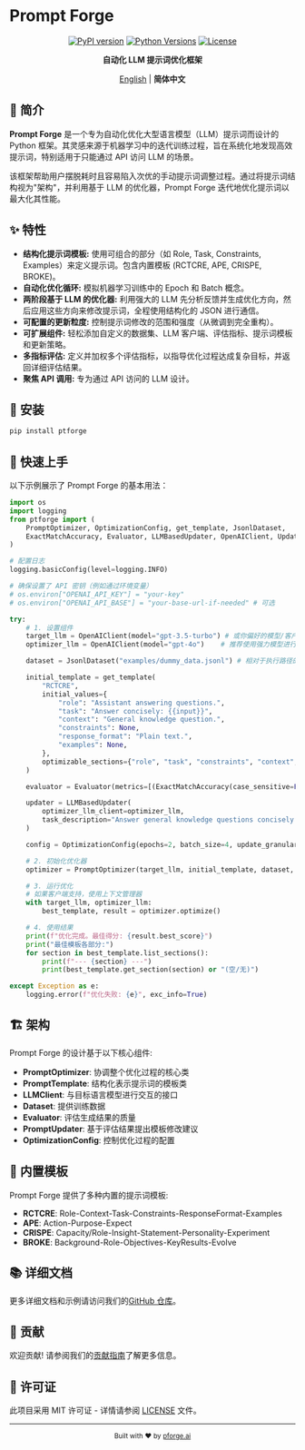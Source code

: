 # Prompt Forge

<div align="center">

[![PyPI version](https://img.shields.io/pypi/v/ptforge.svg)](https://pypi.org/project/ptforge/)
[![Python Versions](https://img.shields.io/pypi/pyversions/ptforge.svg)](https://pypi.org/project/ptforge/)
[![License](https://img.shields.io/github/license/pforge-ai/prompt-forge)](https://github.com/pforge-ai/prompt-forge/blob/main/LICENSE)

**自动化 LLM 提示词优化框架**

[English](README.md) | **简体中文**

</div>

## 📖 简介

**Prompt Forge** 是一个专为自动化优化大型语言模型（LLM）提示词而设计的 Python 框架。其灵感来源于机器学习中的迭代训练过程，旨在系统化地发现高效提示词，特别适用于只能通过 API 访问 LLM 的场景。

该框架帮助用户摆脱耗时且容易陷入次优的手动提示词调整过程。通过将提示词结构视为"架构"，并利用基于 LLM 的优化器，Prompt Forge 迭代地优化提示词以最大化其性能。

## ✨ 特性

* **结构化提示词模板:** 使用可组合的部分（如 Role, Task, Constraints, Examples）来定义提示词。包含内置模板 (RCTCRE, APE, CRISPE, BROKE)。
* **自动化优化循环:** 模拟机器学习训练中的 Epoch 和 Batch 概念。
* **两阶段基于 LLM 的优化器:** 利用强大的 LLM 先分析反馈并生成优化方向，然后应用这些方向来修改提示词，全程使用结构化的 JSON 进行通信。
* **可配置的更新粒度:** 控制提示词修改的范围和强度（从微调到完全重构）。
* **可扩展组件:** 轻松添加自定义的数据集、LLM 客户端、评估指标、提示词模板和更新策略。
* **多指标评估:** 定义并加权多个评估指标，以指导优化过程达成复杂目标，并返回详细评估结果。
* **聚焦 API 调用:** 专为通过 API 访问的 LLM 设计。

## 🔧 安装

```bash
pip install ptforge
```

## 🚀 快速上手

以下示例展示了 Prompt Forge 的基本用法：

```python
import os
import logging
from ptforge import (
    PromptOptimizer, OptimizationConfig, get_template, JsonlDataset,
    ExactMatchAccuracy, Evaluator, LLMBasedUpdater, OpenAIClient, UpdateGranularity
)

# 配置日志
logging.basicConfig(level=logging.INFO)

# 确保设置了 API 密钥（例如通过环境变量）
# os.environ["OPENAI_API_KEY"] = "your-key"
# os.environ["OPENAI_API_BASE"] = "your-base-url-if-needed" # 可选

try:
    # 1. 设置组件
    target_llm = OpenAIClient(model="gpt-3.5-turbo") # 或你偏好的模型/客户端
    optimizer_llm = OpenAIClient(model="gpt-4o")    # 推荐使用强力模型进行优化

    dataset = JsonlDataset("examples/dummy_data.jsonl") # 相对于执行路径的路径

    initial_template = get_template(
        "RCTCRE",
        initial_values={
            "role": "Assistant answering questions.",
            "task": "Answer concisely: {{input}}",
            "context": "General knowledge question.",
            "constraints": None,
            "response_format": "Plain text.",
            "examples": None,
        },
        optimizable_sections={"role", "task", "constraints", "context", "response_format"}
    )

    evaluator = Evaluator(metrics=[(ExactMatchAccuracy(case_sensitive=False), 1.0)])

    updater = LLMBasedUpdater(
        optimizer_llm_client=optimizer_llm,
        task_description="Answer general knowledge questions concisely and accurately."
    )

    config = OptimizationConfig(epochs=2, batch_size=4, update_granularity=UpdateGranularity.SECTION_REPHRASE)

    # 2. 初始化优化器
    optimizer = PromptOptimizer(target_llm, initial_template, dataset, evaluator, updater, config)

    # 3. 运行优化
    # 如果客户端支持，使用上下文管理器
    with target_llm, optimizer_llm:
        best_template, result = optimizer.optimize()

    # 4. 使用结果
    print(f"优化完成。最佳得分: {result.best_score}")
    print("最佳模板各部分:")
    for section in best_template.list_sections():
        print(f"--- {section} ---")
        print(best_template.get_section(section) or "(空/无)")

except Exception as e:
    logging.error(f"优化失败: {e}", exc_info=True)
```

## 🏗️ 架构

Prompt Forge 的设计基于以下核心组件:

- **PromptOptimizer**: 协调整个优化过程的核心类
- **PromptTemplate**: 结构化表示提示词的模板类
- **LLMClient**: 与目标语言模型进行交互的接口
- **Dataset**: 提供训练数据
- **Evaluator**: 评估生成结果的质量
- **PromptUpdater**: 基于评估结果提出模板修改建议
- **OptimizationConfig**: 控制优化过程的配置

## 🧩 内置模板

Prompt Forge 提供了多种内置的提示词模板:

- **RCTCRE**: Role-Context-Task-Constraints-ResponseFormat-Examples
- **APE**: Action-Purpose-Expect
- **CRISPE**: Capacity/Role-Insight-Statement-Personality-Experiment
- **BROKE**: Background-Role-Objectives-KeyResults-Evolve

## 📚 详细文档

更多详细文档和示例请访问我们的[GitHub 仓库](https://github.com/pforge-ai/prompt-forge)。

## 🤝 贡献

欢迎贡献! 请参阅我们的[贡献指南](CONTRIBUTING.md)了解更多信息。

## 📄 许可证

此项目采用 MIT 许可证 - 详情请参阅 [LICENSE](LICENSE) 文件。

---

<div align="center">
  <sub>Built with ❤️ by <a href="https://github.com/pforge-ai">pforge.ai</a></sub>
</div>
